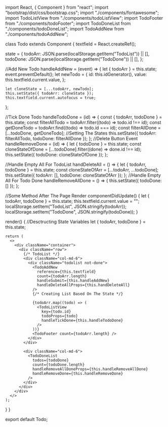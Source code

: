 import React, { Component } from "react";
import "bootstrap/dist/css/bootstrap.css";
import "./components/fontawesome";
import TodoListView from "./components/todoListView";
import TodoFooter from "./components/todoFooter";
import TodoDoneList from "./components/todoDoneList";
import TodoAddNew from "./components/todoAddNew";

class Todo extends Component {
textfield = React.createRef();

state = {
todoArr: JSON.parse(localStorage.getItem("TodoList")) || [],
todoDone: JSON.parse(localStorage.getItem("TodoDone")) || [],
};

//Add New Todo
handleAddNew = (event) => {
let { todoArr } = this.state;
event.preventDefault();
let newTodo = {
id: this.idGenerator(),
value: this.textfield.current.value,
};

    let cloneState = [...todoArr, newTodo];
    this.setState({ todoArr: cloneState });
    this.textfield.current.autofocus = true;

};

//Tick Done Todo
handleTodoDone = (id) => {
const { todoArr, todoDone } = this.state;
const filterAllTodo = todoArr.filter((todo) => todo.id !== id);
const getDoneTodo = todoArr.find((todo) => todo.id === id);
const filterAllDone = [...todoDone, getDoneTodo];
//Setting The States
this.setState({ todoArr: filterAllTodo, todoDone: filterAllDone });
};
//Delete Button Event
handleRemoveDone = (id) => {
let { todoDone } = this.state;
const cloneStateOfDone = [...todoDone].filter((done) => done.id !== id);
this.setState({ todoDone: cloneStateOfDone });
};

//Handle Empty All For TodoList
handDeleteAll = () => {
let { todoArr, todoDone } = this.state;
const cloneStateOfArr = [...todoArr, ...todoDone];
this.setState({ todoArr: [], todoDone: cloneStateOfArr });
};
//Handle Empty All For Todo Done
handleRemoveAllDone = () => {
this.setState({ todoDone: [] });
};

//Some Method After The Page Render
componentDidUpdate() {
let { todoArr, todoDone } = this.state;
this.textfield.current.value = "";
localStorage.setItem("TodoList", JSON.stringify(todoArr));
localStorage.setItem("TodoDone", JSON.stringify(todoDone));
}

render() {
//Desctructing State Variables
let { todoArr, todoDone } = this.state;

    return (
      <>
        <div className="container">
          <div className="row">
            {/* TodoList */}
            <div className="col-md-6">
              <div className="todolist not-done">
                <TodoAddNew
                  reference={this.textfield}
                  count={todoArr.length}
                  handleSubmit={this.handleAddNew}
                  handleDeleteAllProps={this.handDeleteAll}
                />
                {/* Creating List Based On The State */}

                {todoArr.map((todo) => (
                  <TodoListView
                    key={todo.id}
                    todoProps={todo}
                    handleTickDone={this.handleTodoDone}
                  />
                ))}
                <TodoFooter count={todoArr.length} />
              </div>
            </div>

            <div className="col-md-6">
              <TodoDoneList
                todos={todoDone}
                count={todoDone.length}
                handleRemoveAllDoneProps={this.handleRemoveAllDone}
                handleRemoveDone={this.handleRemoveDone}
              />
            </div>
          </div>
        </div>
      </>
    );

}
}

export default Todo;
